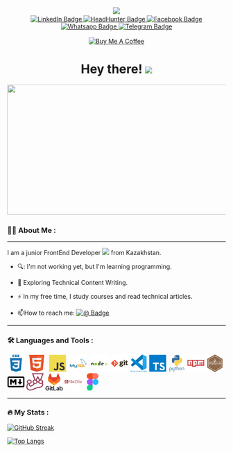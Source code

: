 <div id="header" align="center" dir="auto" >
  <img src="https://media.giphy.com/media/M9gbBd9nbDrOTu1Mqx/giphy.gif" width="100"/>
</div>

<div id="badges" align="center" dir="auto" >
  <a href="https://www.linkedin.com/in/ернияз-боранқұл-a092367a">
    <img src="https://img.shields.io/badge/LinkedIn-blue?style=for-the-badge&logo=linkedin&logoColor=white" alt="LinkedIn Badge"/>
  </a>
  <a href="https://hh.kz/resume/2bea16e6ff0b9960b70039ed1f797868437467">
    <img src="https://img.shields.io/badge/HH.ru-red?style=for-the-badge&logo=hh.ru&logoColor=white" alt="HeadHunter Badge"/>
  </a>
  <a href="https://www.facebook.com/ErniBeCool">
    <img src="https://img.shields.io/badge/Facebook-blue?style=for-the-badge&logo=facebook&logoColor=white" alt="Facebook Badge"/>
  </a>
  <a href="https://wa.me/77774878751">
    <img src="https://img.shields.io/badge/Whatsapp-brightgreen?style=for-the-badge&logo=whatsapp&logoColor=white" alt="Whatsapp Badge"/>
  </a>
  <a href="https://t.me/ernibecool">
    <img src="https://img.shields.io/badge/Telegram-blue?style=for-the-badge&logo=telegram&logoColor=white" alt="Telegram Badge"/>
  </a>
</div>

<div id="badges" align="center" dir="auto" >
  <img src="https://komarev.com/ghpvc/?username=ErniBeCool&style=flat-square&color=blue" alt=""/>
</div>

<div id="badges" align="center" dir="auto" >
  <a href="https://www.buymeacoffee.com/ernibecool">
    <img src="https://camo.githubusercontent.com/3ba8042b343d12b84b85d2e6563376af4150f9cd09e72428349c1656083c8b5a/68747470733a2f2f63646e2e6275796d6561636f666665652e636f6d2f627574746f6e732f64656661756c742d6f72616e67652e706e67" alt="Buy Me A Coffee" height="41" width="174" data-canonical-src="https://cdn.buymeacoffee.com/buttons/default-orange.png" style="max-width: 100%;">
    </a>
</div>

<h1 align="center">
  Hey there!
  <img src="https://media.giphy.com/media/hvRJCLFzcasrR4ia7z/giphy.gif" width="30px"/>
</h1>

<div align="center" dir="auto" >
  <img src="https://media.giphy.com/media/dWesBcTLavkZuG35MI/giphy.gif" width="600" height="300"/>
</div>

### :man_technologist: About Me :
---
I am a junior FrontEnd Developer <img src="https://media.giphy.com/media/WUlplcMpOCEmTGBtBW/giphy.gif" width="30"> from Kazakhstan.
- 🔍: I'm not working yet, but I'm learning programming.

- :seedling: Exploring Technical Content Writing.

- :zap: In my free time, I study courses and read technical articles.

- :mailbox:How to reach me: [![@ Badge](https://img.shields.io/badge/-erni-blueviolet?style=flat&logo=@&logoColor=white)](mailto:erni-96@mail.ru)

---

### :hammer_and_wrench: Languages and Tools :

<div>
  <img src="https://github.com/devicons/devicon/blob/master/icons/css3/css3-plain-wordmark.svg"  title="CSS3" alt="CSS" width="40" height="40"/>&nbsp;
  <img src="https://github.com/devicons/devicon/blob/master/icons/html5/html5-original.svg" title="HTML5" alt="HTML" width="40" height="40"/>&nbsp;
  <img src="https://github.com/devicons/devicon/blob/master/icons/javascript/javascript-original.svg" title="JavaScript" alt="JavaScript" width="40" height="40"/>&nbsp;
  <img src="https://github.com/devicons/devicon/blob/master/icons/mysql/mysql-original-wordmark.svg" title="MySQL"  alt="MySQL" width="40" height="40"/>&nbsp;
  <img src="https://github.com/devicons/devicon/blob/master/icons/nodejs/nodejs-original-wordmark.svg" title="NodeJS" alt="NodeJS" width="40" height="40"/>&nbsp;
  <img src="https://github.com/devicons/devicon/blob/master/icons/git/git-original-wordmark.svg" title="Git" **alt="Git" width="40" height="40"/>
  <img src="https://github.com/devicons/devicon/blob/master/icons/vscode/vscode-original-wordmark.svg" title="VSCode" **alt="VSCode" width="40" height="40"/>
  <img src="https://github.com/devicons/devicon/blob/master/icons/typescript/typescript-original.svg" title="TypeScript" **alt="TypeScript" width="40" height="40"/>
  <img src="https://github.com/devicons/devicon/blob/master/icons/python/python-original-wordmark.svg" title="Python" **alt="Python" width="40" height="40"/>
  <img src="https://github.com/devicons/devicon/blob/master/icons/npm/npm-original-wordmark.svg" title="npm" **alt="npm" width="40" height="40"/>
  <img src="https://github.com/devicons/devicon/blob/master/icons/mocha/mocha-plain.svg" title="Mocha" **alt="Mocha" width="40" height="40"/>
  <img src="https://github.com/devicons/devicon/blob/master/icons/markdown/markdown-original.svg" title="Markdown" **alt="Markdown" width="40" height="40"/>
  <img src="https://github.com/devicons/devicon/blob/master/icons/jest/jest-plain.svg" title="Jest" **alt="Jest" width="40" height="40"/>
  <img src="https://github.com/devicons/devicon/blob/master/icons/gitlab/gitlab-original-wordmark.svg" title="GitLab" **alt="GitLab" width="40" height="40"/>
  <img src="https://github.com/devicons/devicon/blob/master/icons/filezilla/filezilla-plain-wordmark.svg" title="FileZilla" **alt="FileZilla" width="40" height="40"/>
  <img src="https://github.com/devicons/devicon/blob/master/icons/figma/figma-original.svg" title="Figma" **alt="Figma" width="40" height="40"/>
</div>

---

### :fire: My Stats :

[![GitHub Streak](http://github-readme-streak-stats.herokuapp.com?user=ErniBeCool&theme=dark&background=000000)](https://git.io/streak-stats)

[![Top Langs](https://github-readme-stats.vercel.app/api/top-langs/?username=ErniBeCool&layout=compact&theme=vision-friendly-dark)](https://github.com/anuraghazra/github-readme-stats)



